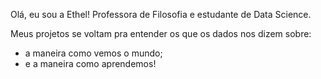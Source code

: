 Olá, eu sou a Ethel!
Professora de Filosofia e estudante de Data Science.

Meus projetos se voltam pra entender os que os dados nos dizem sobre:  
- a maneira como vemos o mundo; 
- e a maneira como aprendemos!

<!---
ethel-data/ethel-data is a ✨ special ✨ repository because its `README.md` (this file) appears on your GitHub profile.
You can click the Preview link to take a look at your changes.
--->
